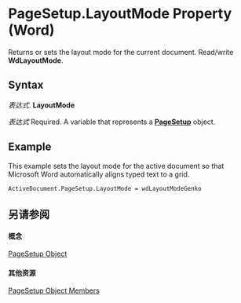 
# PageSetup.LayoutMode Property (Word)

Returns or sets the layout mode for the current document. Read/write  **WdLayoutMode**.


## Syntax

 _表达式_. **LayoutMode**

 _表达式_ Required. A variable that represents a **[PageSetup](1879d601-80ad-4fc0-1a87-92e999b59f88.md)** object.


## Example

This example sets the layout mode for the active document so that Microsoft Word automatically aligns typed text to a grid.


```
ActiveDocument.PageSetup.LayoutMode = wdLayoutModeGenko
```


## 另请参阅


#### 概念


[PageSetup Object](1879d601-80ad-4fc0-1a87-92e999b59f88.md)
#### 其他资源


[PageSetup Object Members](http://msdn.microsoft.com/library/9ff8b896-933b-1a19-19d5-5e5d87aab1b5%28Office.15%29.aspx)